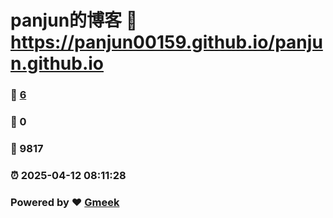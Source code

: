 # panjun的博客 :link: https://panjun00159.github.io/panjun.github.io 
### :page_facing_up: [6](https://panjun00159.github.io/panjun.github.io/tag.html) 
### :speech_balloon: 0 
### :hibiscus: 9817 
### :alarm_clock: 2025-04-12 08:11:28 
### Powered by :heart: [Gmeek](https://github.com/Meekdai/Gmeek)
